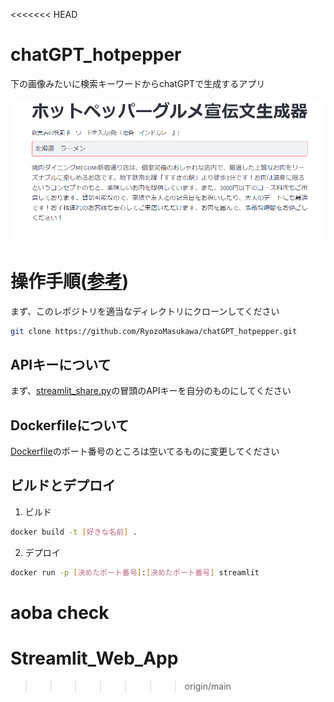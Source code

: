 <<<<<<< HEAD
# chatGPT_hotpepper

下の画像みたいに検索キーワードからchatGPTで生成するアプリ

![Teaser image](./demo.png)

# 操作手順([参考](https://docs.streamlit.io/knowledge-base/tutorials/deploy/docker))
まず、このレポジトリを適当なディレクトリにクローンしてください
```bash
git clone https://github.com/RyozoMasukawa/chatGPT_hotpepper.git
```

## APIキーについて
まず、[streamlit_share.py](./streamlit_share.py)の冒頭のAPIキーを自分のものにしてください

## Dockerfileについて
[Dockerfile](./Dockerfile)のポート番号のところは空いてるものに変更してください

## ビルドとデプロイ

1. ビルド
```bash
docker build -t [好きな名前] . 
```
2. デプロイ
```bash
docker run -p [決めたポート番号]:[決めたポート番号] streamlit
```

aoba check
=======
# Streamlit_Web_App
>>>>>>> origin/main

